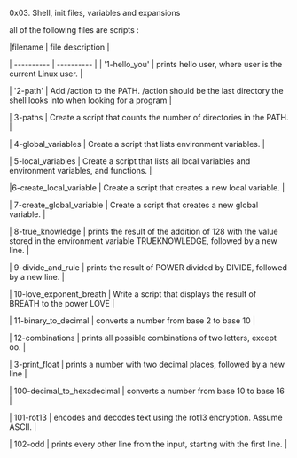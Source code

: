 0x03. Shell, init files, variables and expansions

all of the following files are scripts : 

|filename | file description |

| ---------- | ---------- |
| '1-hello_you' | prints hello user, where user is the current Linux user. |

| '2-path' | Add /action to the PATH. /action should be the last directory the shell looks into when looking for a program |

| 3-paths | Create a script that counts the number of directories in the PATH. | 

| 4-global_variables | Create a script that lists environment variables. |


| 5-local_variables | Create a script that lists all local variables and environment variables, and functions. |

|6-create_local_variable | Create a script that creates a new local variable. |

| 7-create_global_variable | Create a script that creates a new global variable. |

| 8-true_knowledge | prints the result of the addition of 128 with the value stored in the environment variable TRUEKNOWLEDGE, followed by a new line. |

| 9-divide_and_rule | prints the result of POWER divided by DIVIDE, followed by a new line. |

|  10-love_exponent_breath | Write a script that displays the result of BREATH to the power LOVE |

| 11-binary_to_decimal | converts a number from base 2 to base 10 |

| 12-combinations | prints all possible combinations of two letters, except oo. |

| 3-print_float | prints a number with two decimal places, followed by a new line |

| 100-decimal_to_hexadecimal | converts a number from base 10 to base 16 |

| 101-rot13 | encodes and decodes text using the rot13 encryption. Assume ASCII. |

| 102-odd |  prints every other line from the input, starting with the first line. |
